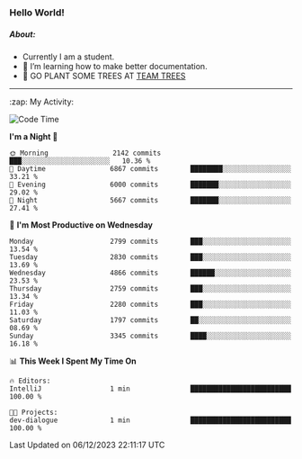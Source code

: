 ### Hello World!

##### About:
- Currently I am a student.
- 🌱 I’m learning how to make better documentation.
- 🌱 GO PLANT SOME TREES AT [TEAM TREES](https://teamtrees.org/)

---
  <summary>:zap: My Activity:</summary>
  
<!--START_SECTION:waka-->
![Code Time](http://img.shields.io/badge/Code%20Time-1%2C267%20hrs%2047%20mins-blue)

**I'm a Night 🦉** 

```text
🌞 Morning                2142 commits        ███░░░░░░░░░░░░░░░░░░░░░░   10.36 % 
🌆 Daytime                6867 commits        ████████░░░░░░░░░░░░░░░░░   33.21 % 
🌃 Evening                6000 commits        ███████░░░░░░░░░░░░░░░░░░   29.02 % 
🌙 Night                  5667 commits        ███████░░░░░░░░░░░░░░░░░░   27.41 % 
```
📅 **I'm Most Productive on Wednesday** 

```text
Monday                   2799 commits        ███░░░░░░░░░░░░░░░░░░░░░░   13.54 % 
Tuesday                  2830 commits        ███░░░░░░░░░░░░░░░░░░░░░░   13.69 % 
Wednesday                4866 commits        ██████░░░░░░░░░░░░░░░░░░░   23.53 % 
Thursday                 2759 commits        ███░░░░░░░░░░░░░░░░░░░░░░   13.34 % 
Friday                   2280 commits        ███░░░░░░░░░░░░░░░░░░░░░░   11.03 % 
Saturday                 1797 commits        ██░░░░░░░░░░░░░░░░░░░░░░░   08.69 % 
Sunday                   3345 commits        ████░░░░░░░░░░░░░░░░░░░░░   16.18 % 
```


📊 **This Week I Spent My Time On** 

```text
🔥 Editors: 
IntelliJ                 1 min               █████████████████████████   100.00 % 

🐱‍💻 Projects: 
dev-dialogue             1 min               █████████████████████████   100.00 % 
```


 Last Updated on 06/12/2023 22:11:17 UTC
<!--END_SECTION:waka-->
